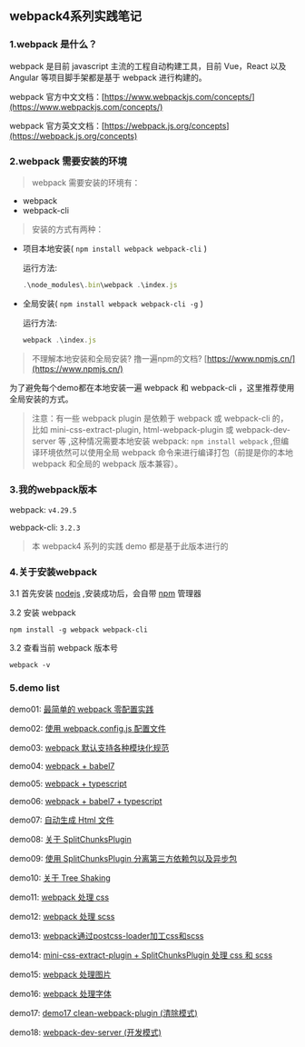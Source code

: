 ## webpack4系列实践笔记
### 1.webpack 是什么？
webpack 是目前 javascript 主流的工程自动构建工具，目前 Vue，React 以及 Angular 等项目脚手架都是基于 webpack 进行构建的。

webpack 官方中文文档：[https://www.webpackjs.com/concepts/](https://www.webpackjs.com/concepts/)

webpack 官方英文文档：[https://webpack.js.org/concepts](https://webpack.js.org/concepts)

### 2.webpack 需要安装的环境

>webpack 需要安装的环境有：
- webpack
- webpack-cli



>安装的方式有两种：

- 项目本地安装( `npm install webpack webpack-cli` )

    运行方法: 
    ```javascript
    .\node_modules\.bin\webpack .\index.js
    ```
  
- 全局安装( `npm install webpack webpack-cli -g` )

    运行方法: 
    ```javascript
    webpack .\index.js
    ```
    
>不理解本地安装和全局安装? 撸一遍npm的文档? [https://www.npmjs.cn/](https://www.npmjs.cn/)

为了避免每个demo都在本地安装一遍 webpack 和 webpack-cli ，这里推荐使用全局安装的方式。

>注意：有一些 webpack plugin 是依赖于 webpack 或 webpack-cli 的，比如 mini-css-extract-plugin, html-webpack-plugin 或 webpack-dev-server 等 ,这种情况需要本地安装 webpack: `npm install webpack` ,但编译环境依然可以使用全局 webpack 命令来进行编译打包（前提是你的本地 webpack 和全局的 webpack 版本兼容）。




### 3.我的webpack版本
webpack: `v4.29.5`

webpack-cli: `3.2.3`

>本 webpack4 系列的实践 demo 都是基于此版本进行的
### 4.关于安装webpack
3.1 首先安装 [nodejs](https://nodejs.org/zh-cn/download/) ,安装成功后，会自带 [npm](https://www.npmjs.com.cn/) 管理器

3.2 安装 webpack 
```javacript
npm install -g webpack webpack-cli
```
3.2 查看当前 webpack 版本号
```javacript
webpack -v
```
### 5.demo list
demo01: [最简单的 webpack 零配置实践](https://github.com/SimpleCodeCX/simple-webpack-demos/tree/master/demo01)

demo02: [使用 webpack.config.js 配置文件](https://github.com/SimpleCodeCX/simple-webpack-demos/tree/master/demo02-config)

demo03: [webpack 默认支持各种模块化规范](https://github.com/SimpleCodeCX/simple-webpack-demos/tree/master/demo03-js-module)

demo04: [webpack + babel7](https://github.com/SimpleCodeCX/simple-webpack-demos/tree/master/demo04-babel7)

demo05: [webpack + typescript](https://github.com/SimpleCodeCX/simple-webpack-demos/tree/master/demo05-ts)

demo06: [webpack + babel7 + typescript](https://github.com/SimpleCodeCX/simple-webpack-demos/tree/master/demo06-babel-ts)

demo07: [自动生成 Html 文件](https://github.com/SimpleCodeCX/simple-webpack-demos/tree/master/demo07-html)

demo08: [关于 SplitChunksPlugin](https://github.com/SimpleCodeCX/simple-webpack-demos/tree/master/demo08-SplitChunksPlugin)

demo09: [使用 SplitChunksPlugin 分离第三方依赖包以及异步包](https://github.com/SimpleCodeCX/simple-webpack-demos/tree/master/demo09-split-vendor-async)

demo10: [关于 Tree Shaking](https://github.com/SimpleCodeCX/simple-webpack-demos/tree/master/demo10-tree-shaking)

demo11: [webpack 处理 css](https://github.com/SimpleCodeCX/simple-webpack-demos/tree/master/demo11-css)

demo12: [webpack 处理 scss](https://github.com/SimpleCodeCX/simple-webpack-demos/tree/master/demo12-scss)

demo13: [webpack通过postcss-loader加工css和scss](https://github.com/SimpleCodeCX/simple-webpack-demos/tree/master/demo13-postcss)

demo14: [mini-css-extract-plugin + SplitChunksPlugin 处理 css 和 scss](https://github.com/SimpleCodeCX/simple-webpack-demos/tree/master/demo14-mini)
 
demo15: [webpack 处理图片](https://github.com/SimpleCodeCX/simple-webpack-demos/tree/master/demo15-img)

demo16: [webpack 处理字体](https://github.com/SimpleCodeCX/simple-webpack-demos/tree/master/demo16-font)

demo17: [demo17 clean-webpack-plugin (清除模式)](https://github.com/SimpleCodeCX/simple-webpack-demos/tree/master/demo17-clean)

demo18: [webpack-dev-server (开发模式)](https://github.com/SimpleCodeCX/simple-webpack-demos/tree/master/demo18-devServer)


